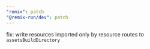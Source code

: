 ```yaml
---
"remix": patch
"@remix-run/dev": patch
---
```


fix: write resources imported only by resource routes to `assetsBuildDirectory`
